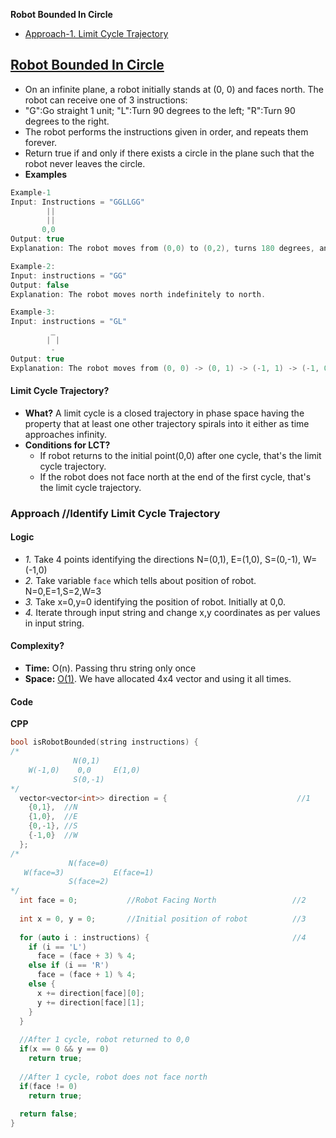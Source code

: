 **Robot Bounded In Circle**
- [Approach-1. Limit Cycle Trajectory](#a1)

## [Robot Bounded In Circle](https://leetcode.com/problems/robot-bounded-in-circle/)
- On an infinite plane, a robot initially stands at (0, 0) and faces north. The robot can receive one of 3 instructions:
- "G":Go straight 1 unit; "L":Turn 90 degrees to the left; "R":Turn 90 degrees to the right.
- The robot performs the instructions given in order, and repeats them forever.
- Return true if and only if there exists a circle in the plane such that the robot never leaves the circle.
- **Examples**
```c
Example-1
Input: Instructions = "GGLLGG"
        ||
        ||
       0,0
Output: true
Explanation: The robot moves from (0,0) to (0,2), turns 180 degrees, and then returns to (0,0).

Example-2:
Input: instructions = "GG"
Output: false
Explanation: The robot moves north indefinitely to north.

Example-3:
Input: instructions = "GL"
         _
        | |
         - 
Output: true
Explanation: The robot moves from (0, 0) -> (0, 1) -> (-1, 1) -> (-1, 0) -> (0, 0) -> ...
```

#### Limit Cycle Trajectory?
- **What?** A limit cycle is a closed trajectory in phase space having the property that at least one other trajectory spirals into it either as time approaches infinity.
- **Conditions for LCT?**
  - If robot returns to the initial point(0,0) after one cycle, that's the limit cycle trajectory.
  - If the robot does not face north at the end of the first cycle, that's the limit cycle trajectory.

<a name=a1></a>
### Approach    //Identify Limit Cycle Trajectory
#### Logic
  - *1.* Take 4 points identifying the directions N=(0,1), E=(1,0), S=(0,-1), W=(-1,0)
  - *2.* Take variable `face` which tells about position of robot. N=0,E=1,S=2,W=3
  - *3.* Take x=0,y=0 identifying the position of robot. Initially at 0,0.
  - *4.* Iterate through input string and change x,y coordinates as per values in input string.
#### Complexity?
- **Time:** O(n). Passing thru string only once
- **Space:** [O(1)](/DS_Questions). We have allocated 4x4 vector and using it all times.
#### Code
**CPP**
```c++
bool isRobotBounded(string instructions) {
/*
              N(0,1)
    W(-1,0)    0,0     E(1,0)
              S(0,-1)
*/
  vector<vector<int>> direction = {                             //1
    {0,1},  //N
    {1,0},  //E
    {0,-1}, //S
    {-1,0}  //W
  };
/*
             N(face=0)
   W(face=3)           E(face=1)
             S(face=2)
*/
  int face = 0;           //Robot Facing North                 //2
  
  int x = 0, y = 0;       //Initial position of robot          //3
        
  for (auto i : instructions) {                                //4
    if (i == 'L')
      face = (face + 3) % 4;
    else if (i == 'R')
      face = (face + 1) % 4;
    else {
      x += direction[face][0];
      y += direction[face][1];   
    }    
  }
        
  //After 1 cycle, robot returned to 0,0
  if(x == 0 && y == 0)
    return true;
        
  //After 1 cycle, robot does not face north
  if(face != 0)
    return true;
        
  return false;
}
```
